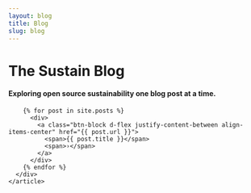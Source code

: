 ```yaml
---
layout: blog
title: Blog
slug: blog
---
```


<h1 class="h2 text-center mb-4">The Sustain Blog</h1>

<div class="pb-5">
  <div class="container">
    <article class="row">
      <div class="col-lg-8 mx-auto">
        <h4 class="h6 lead text-center mb-4">Exploring open source sustainability one blog post at a time.</h4>

        {% for post in site.posts %}
          <div>
            <a class="btn-block d-flex justify-content-between align-items-center" href="{{ post.url }}">
              <span>{{ post.title }}</span>
              <span>›</span>
            </a>
          </div>
        {% endfor %}
      </div>
    </article>
  </div>
</section>
